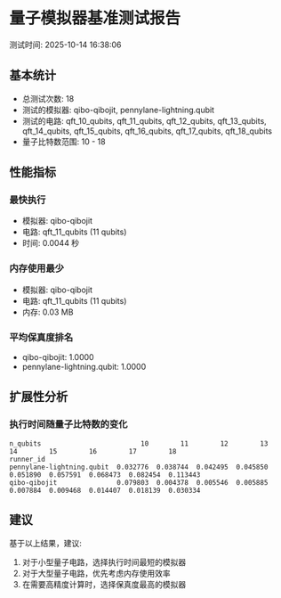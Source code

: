 # 量子模拟器基准测试报告

测试时间: 2025-10-14 16:38:06

## 基本统计

- 总测试次数: 18
- 测试的模拟器: qibo-qibojit, pennylane-lightning.qubit
- 测试的电路: qft_10_qubits, qft_11_qubits, qft_12_qubits, qft_13_qubits, qft_14_qubits, qft_15_qubits, qft_16_qubits, qft_17_qubits, qft_18_qubits
- 量子比特数范围: 10 - 18

## 性能指标

### 最快执行
- 模拟器: qibo-qibojit
- 电路: qft_11_qubits (11 qubits)
- 时间: 0.0044 秒

### 内存使用最少
- 模拟器: qibo-qibojit
- 电路: qft_11_qubits (11 qubits)
- 内存: 0.03 MB

### 平均保真度排名
- qibo-qibojit: 1.0000
- pennylane-lightning.qubit: 1.0000

## 扩展性分析

### 执行时间随量子比特数的变化
```
n_qubits                         10        11        12        13        14        15        16        17        18
runner_id                                                                                                          
pennylane-lightning.qubit  0.032776  0.038744  0.042495  0.045850  0.051890  0.057591  0.068473  0.082454  0.113443
qibo-qibojit               0.079803  0.004378  0.005546  0.005885  0.007884  0.009468  0.014407  0.018139  0.030334
```

## 建议

基于以上结果，建议:
1. 对于小型量子电路，选择执行时间最短的模拟器
2. 对于大型量子电路，优先考虑内存使用效率
3. 在需要高精度计算时，选择保真度最高的模拟器
